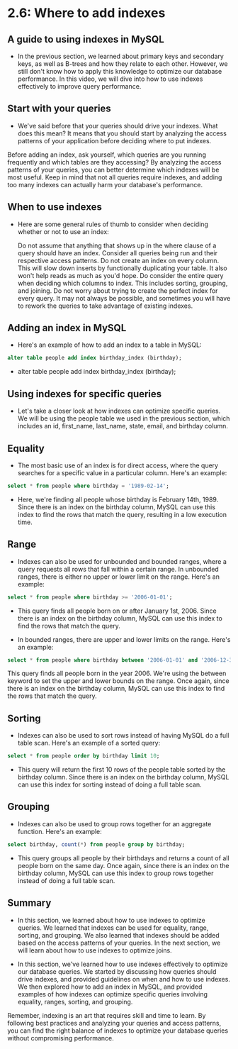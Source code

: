# 2.6: Where to add indexes

## A guide to using indexes in MySQL

- In the previous section, we learned about primary keys and secondary keys, as well as B-trees and how they relate to each other. However, we still don't know how to apply this knowledge to optimize our database performance. In this video, we will dive into how to use indexes effectively to improve query performance.

## Start with your queries

- We've said before that your queries should drive your indexes. What does this mean? It means that you should start by analyzing the access patterns of your application before deciding where to put indexes.

Before adding an index, ask yourself, which queries are you running frequently and which tables are they accessing? By analyzing the access patterns of your queries, you can better determine which indexes will be most useful. Keep in mind that not all queries require indexes, and adding too many indexes can actually harm your database's performance.

## When to use indexes

- Here are some general rules of thumb to consider when deciding whether or not to use an index:

    Do not assume that anything that shows up in the where clause of a query should have an index. Consider all queries being run and their respective access patterns.
    Do not create an index on every column. This will slow down inserts by functionally duplicating your table. It also won't help reads as much as you'd hope.
    Do consider the entire query when deciding which columns to index. This includes sorting, grouping, and joining.
    Do not worry about trying to create the perfect index for every query. It may not always be possible, and sometimes you will have to rework the queries to take advantage of existing indexes.

## Adding an index in MySQL
 - Here's an example of how to add an index to a table in MySQL:

```sql
alter table people add index birthday_index (birthday);
```
- alter table people add index birthday_index (birthday);

## Using indexes for specific queries

- Let's take a closer look at how indexes can optimize specific queries. We will be using the people table we used in the previous section, which includes an id, first_name, last_name, state, email, and birthday column.

## Equality

- The most basic use of an index is for direct access, where the query searches for a specific value in a particular column. Here's an example:

```sql
select * from people where birthday = '1989-02-14';
```

- Here, we're finding all people whose birthday is February 14th, 1989. Since there is an index on the birthday column, MySQL can use this index to find the rows that match the query, resulting in a low execution time.

## Range
- Indexes can also be used for unbounded and bounded ranges, where a query requests all rows that fall within a certain range. In unbounded ranges, there is either no upper or lower limit on the range. Here's an example:

```sql
select * from people where birthday >= '2006-01-01';
```

- This query finds all people born on or after January 1st, 2006. Since there is an index on the birthday column, MySQL can use this index to find the rows that match the query.


- In bounded ranges, there are upper and lower limits on the range. Here's an example:
```sql
select * from people where birthday between '2006-01-01' and '2006-12-31';
```

This query finds all people born in the year 2006. We're using the between keyword to set the upper and lower bounds on the range. Once again, since there is an index on the birthday column, MySQL can use this index to find the rows that match the query.

## Sorting

- Indexes can also be used to sort rows instead of having MySQL do a full table scan. Here's an example of a sorted query:

```sql
select * from people order by birthday limit 10;
```

- This query will return the first 10 rows of the people table sorted by the birthday column. Since there is an index on the birthday column, MySQL can use this index for sorting instead of doing a full table scan.

## Grouping

- Indexes can also be used to group rows together for an aggregate function. Here's an example:

```sql
select birthday, count(*) from people group by birthday;
```

- This query groups all people by their birthdays and returns a count of all people born on the same day. Once again, since there is an index on the birthday column, MySQL can use this index to group rows together instead of doing a full table scan.

## Summary

- In this section, we learned about how to use indexes to optimize queries. We learned that indexes can be used for equality, range, sorting, and grouping. We also learned that indexes should be added based on the access patterns of your queries. In the next section, we will learn about how to use indexes to optimize joins.

- In this section, we've learned how to use indexes effectively to optimize our database queries. We started by discussing how queries should drive indexes, and provided guidelines on when and how to use indexes. We then explored how to add an index in MySQL, and provided examples of how indexes can optimize specific queries involving equality, ranges, sorting, and grouping.

Remember, indexing is an art that requires skill and time to learn. By following best practices and analyzing your queries and access patterns, you can find the right balance of indexes to optimize your database queries without compromising performance.
